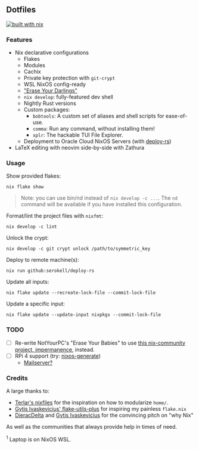 ## Dotfiles

[![built with nix](https://builtwithnix.org/badge.svg)](https://builtwithnix.org)



### Features

 - Nix declarative configurations
   - Flakes
   - Modules
   - Cachix
   - Private key protection with `git-crypt`
   - WSL NixOS config-ready
   - ["Erase Your Darlings"](https://mt-caret.github.io/blog/posts/2020-06-29-optin-state.html)
   - `nix develop`: fully-featured dev shell
   - Nightly Rust versions
   - Custom packages:
     - `bobtools`: A custom set of aliases and shell scripts for ease-of-use.
     - `comma`: Run any command, without installing them!
     - `xplr`: The hackable TUI File Explorer.
   - Deployment to Oracle Cloud NixOS Servers (with [deploy-rs](https://github.com/serokell/deploy-rs))
 - LaTeX editing with neovim side-by-side with Zathura

### Usage

Show provided flakes:

```
nix flake show
```

> Note: you can use bin/nd instead of `nix develop -c ...`. The `nd` command will be available if you have installed this configuration.

Format/lint the project files with `nixfmt`:

```
nix develop -c lint
```

Unlock the crypt:

```
nix develop -c git crypt unlock /path/to/symmetric_key
```

Deploy to remote machine(s):

```
nix run github:serokell/deploy-rs
```

Update all inputs:

```
nix flake update --recreate-lock-file --commit-lock-file
```

Update a specific input:

```
nix flake update --update-input nixpkgs --commit-lock-file
```

### TODO

 - [ ] Re-write NotYourPC's "Erase Your Babies" to use [this nix-community project, impermanence](https://github.com/nix-community/impermanence), instead.
 - [ ] RPi 4 support (try: [nixos-generate](https://github.com/nix-community/nixos-generators))
   - [Mailserver?](https://gitlab.com/simple-nixos-mailserver/nixos-mailserver)

### Credits

A large thanks to:

 - [Terlar's nixfiles](https://github.com/terlar/nix-config) for the inspiration on how to modularize `home/`.
 - [Gytis Ivaskevicius' flake-utils-plus](https://github.com/gytis-ivaskevicius/flake-utils-plus) for inspiring my painless `flake.nix`
 - [DieracDelta](https://github.com/DieracDelta) and [Gytis Ivaskevicius](https://github.com/gytis-ivaskevicius) for the convincing pitch on "why Nix"

As well as the communities that always provide help in times of need.

<sup>1</sup> Laptop is on NixOS WSL.
